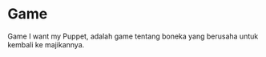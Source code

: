 # Game
Game I want my Puppet, adalah game tentang boneka yang berusaha untuk kembali ke majikannya.
